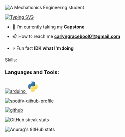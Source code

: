 ![A Mechatronics Engineering student](https://pbs.twimg.com/profile_banners/1673976382735654915/1706435363/1500x500)

[![Typing SVG](https://readme-typing-svg.herokuapp.com?font=Fira+Code&size=35&duration=3000&pause=500&color=F7EC41&multiline=true&random=false&width=800&height=150&lines=HI%2C+I'M+CARLYN+GRACE;A+MECHATRONICS+ENGINEERING+STUDENT;WHAT'S+YOUR+IKIGAI%3F)](https://git.io/typing-svg)

- 🌱 I’m currently taking my **Capstone**

- 📫 How to reach me **carlyngracebool01@gmail.com**

- ⚡ Fun fact **IDK what I'm doing**

Skills: <h3 align="left">Languages and Tools:</h3> <p align="left"> <a href="https://www.arduino.cc/" target="_blank" rel="noreferrer"> <img src="https://cdn.worldvectorlogo.com/logos/arduino-1.svg" alt="arduino" width="40" height="40"/> </a> <a href="https://www.python.org" target="_blank" rel="noreferrer"> <img src="https://raw.githubusercontent.com/devicons/devicon/master/icons/python/python-original.svg" alt="python" width="40" height="40"/> </a> </p>

[![spotify-github-profile](https://spotify-github-profile.kittinanx.com/api/view?uid=21cvswu5qaxggycjpv3yi5b4q&cover_image=true&theme=default&show_offline=false&background_color=121212&interchange=false)](https://github.com/kittinan/spotify-github-profile)

[<img src='https://cdn.jsdelivr.net/npm/simple-icons@3.0.1/icons/github.svg' alt='github' height='40'>](https://github.com/carlengsksks)  

![GitHub streak stats](https://streak-stats.demolab.com/?user=carlengsksks&theme=calm_pink&show_icons=true)  

![Anurag's GitHub stats](https://github-readme-stats.vercel.app/api?username=carlengsksks&theme=calm_pink&show_icons=true)







